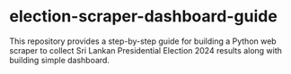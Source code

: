 # election-scraper-dashboard-guide
This repository provides a step-by-step guide for building a Python web scraper to collect Sri Lankan Presidential Election 2024 results along with building simple dashboard.
